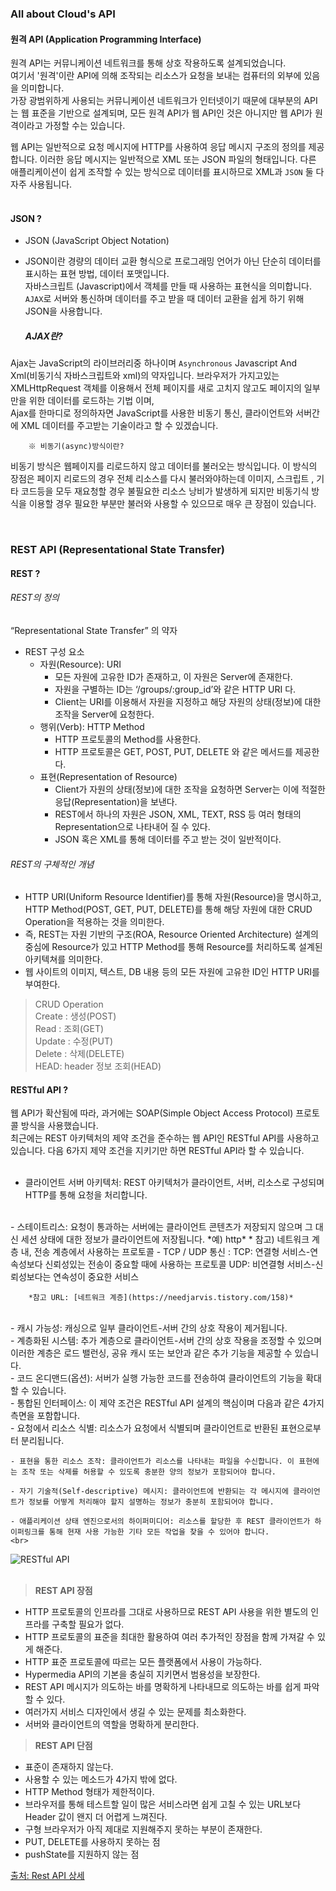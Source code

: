 
### All about Cloud's API  

#### 원격 API (Application Programming Interface)
원격 API는 커뮤니케이션 네트워크를 통해 상호 작용하도록 설계되었습니다.  
여기서 '원격'이란 API에 의해 조작되는 리소스가 요청을 보내는 컴퓨터의 외부에 있음을 의미합니다.  
가장 광범위하게 사용되는 커뮤니케이션 네트워크가 인터넷이기 때문에 대부분의 API는 웹 표준을 기반으로 설계되며, 모든 원격 API가 웹 API인 것은 아니지만 웹 API가 원격이라고 가정할 수는 있습니다.  

웹 API는 일반적으로 요청 메시지에 HTTP를 사용하여 응답 메시지 구조의 정의를 제공합니다. 이러한 응답 메시지는 일반적으로 XML 또는 JSON 파일의 형태입니다. 다른 애플리케이션이 쉽게 조작할 수 있는 방식으로 데이터를 표시하므로 XML과 `JSON` 둘 다 자주 사용됩니다.  
<br> 

#### JSON ? 
- JSON (JavaScript Object Notation)  

- JSON이란 경량의 데이터 교환 형식으로 프로그래밍 언어가 아닌 단순히 데이터를 표시하는 표현 방법, 데이터 포맷입니다.  
자바스크립트 (Javascript)에서 객체를 만들 때 사용하는 표현식을 의미합니다.
`AJAX`로 서버와 통신하며 데이터를 주고 받을 때 데이터 교환을 쉽게 하기 위해 JSON을 사용합니다.  
    ##### AJAX란?  
Ajax는 JavaScript의 라이브러리중 하나이며 `Asynchronous` Javascript And Xml(비동기식 자바스크립트와 xml)의 약자입니다. 브라우저가 가지고있는 XMLHttpRequest 객체를 이용해서 전체 페이지를 새로 고치지 않고도 페이지의 일부만을 위한 데이터를 로드하는 기법 이며,  
Ajax를 한마디로 정의하자면 JavaScript를 사용한 비동기 통신, 클라이언트와 서버간에 XML 데이터를 주고받는 기술이라고 할 수 있겠습니다.

        ※ 비동기(async)방식이란?  
비동기 방식은 웹페이지를 리로드하지 않고 데이터를 불러오는 방식입니다. 이 방식의 장점은 페이지 리로드의 경우 전체 리소스를 다시 불러와야하는데 이미지, 스크립트 , 기타 코드등을 모두 재요청할 경우 불필요한 리소스 낭비가 발생하게 되지만 비동기식 방식을 이용할 경우 필요한 부분만 불러와 사용할 수 있으므로 매우 큰 장점이 있습니다.  

<br> 

### REST API (Representational State Transfer)   
#### REST ? 
###### REST의 정의   
“Representational State Transfer” 의 약자  
- REST 구성 요소
    - 자원(Resource): URI  
        - 모든 자원에 고유한 ID가 존재하고, 이 자원은 Server에 존재한다.  
        - 자원을 구별하는 ID는 ‘/groups/:group_id’와 같은 HTTP URI 다.  
        - Client는 URI를 이용해서 자원을 지정하고 해당 자원의 상태(정보)에 대한 조작을 Server에 요청한다.
    - 행위(Verb): HTTP Method  
        - HTTP 프로토콜의 Method를 사용한다.  
        - HTTP 프로토콜은 GET, POST, PUT, DELETE 와 같은 메서드를 제공한다.  
    - 표현(Representation of Resource)  
        - Client가 자원의 상태(정보)에 대한 조작을 요청하면 Server는 이에 적절한 응답(Representation)을 보낸다.  
        - REST에서 하나의 자원은 JSON, XML, TEXT, RSS 등 여러 형태의 Representation으로 나타내어 질 수 있다.  
        - JSON 혹은 XML를 통해 데이터를 주고 받는 것이 일반적이다.    
        

###### REST의 구체적인 개념  
- HTTP URI(Uniform Resource Identifier)를 통해 자원(Resource)을 명시하고, HTTP Method(POST, GET, PUT, DELETE)를 통해 해당 자원에 대한 CRUD Operation을 적용하는 것을 의미한다.  
- 즉, REST는 자원 기반의 구조(ROA, Resource Oriented Architecture) 설계의 중심에 Resource가 있고 HTTP Method를 통해 Resource를 처리하도록 설계된 아키텍쳐를 의미한다.
- 웹 사이트의 이미지, 텍스트, DB 내용 등의 모든 자원에 고유한 ID인 HTTP URI를 부여한다.
> CRUD Operation  
Create : 생성(POST)  
Read : 조회(GET)  
Update : 수정(PUT)  
Delete : 삭제(DELETE)  
HEAD: header 정보 조회(HEAD)  

#### RESTful API ?
웹 API가 확산됨에 따라, 과거에는 SOAP(Simple Object Access Protocol) 프로토콜 방식을 사용했습니다.  
최근에는 REST 아키텍처의 제약 조건을 준수하는 웹 API인 RESTful API를 사용하고 있습니다.
다음 6가지 제약 조건을 지키기만 하면 RESTful API라 할 수 있습니다.  
<br> 
- 클라이언트 서버 아키텍처: REST 아키텍처가 클라이언트, 서버, 리소스로 구성되며 HTTP를 통해 요청을 처리합니다.  

<br> 
- 스테이트리스: 요청이 통과하는 서버에는 클라이언트 콘텐츠가 저장되지 않으며 그 대신 세션 상태에 대한 정보가 클라이언트에 저장됩니다.  *예) http*  
    * 참고) 네트워크 계층 내, 전송 계층에서 사용하는 프로토콜 - TCP / UDP 통신 :
    TCP: 연결형 서비스-연속성보다 신뢰성있는 전송이 중요할 때에 사용하는 프로토콜  
    UDP: 비연결형 서비스-신뢰성보다는 연속성이 중요한 서비스  
    
        *참고 URL: [네트워크 계층](https://needjarvis.tistory.com/158)*
<br> 
- 캐시 가능성: 캐싱으로 일부 클라이언트-서버 간의 상호 작용이 제거됩니다.  
<br> 
- 계층화된 시스템: 추가 계층으로 클라이언트-서버 간의 상호 작용을 조정할 수 있으며 이러한 계층은 로드 밸런싱, 공유 캐시 또는 보안과 같은 추가 기능을 제공할 수 있습니다.  
<br> 
- 코드 온디맨드(옵션): 서버가 실행 가능한 코드를 전송하여 클라이언트의 기능을 확대할 수 있습니다.  
<br> 
- 통합된 인터페이스: 이 제약 조건은 RESTful API 설계의 핵심이며 다음과 같은 4가지 측면을 포함합니다.    
    <br>  
    - 요청에서 리소스 식별: 리소스가 요청에서 식별되며 클라이언트로 반환된 표현으로부터 분리됩니다.

    - 표현을 통한 리소스 조작: 클라이언트가 리소스를 나타내는 파일을 수신합니다. 이 표현에는 조작 또는 삭제를 허용할 수 있도록 충분한 양의 정보가 포함되어야 합니다.

    - 자기 기술적(Self-descriptive) 메시지: 클라이언트에 반환되는 각 메시지에 클라이언트가 정보를 어떻게 처리해야 할지 설명하는 정보가 충분히 포함되어야 합니다.

    - 애플리케이션 상태 엔진으로서의 하이퍼미디어: 리소스를 할당한 후 REST 클라이언트가 하이퍼링크를 통해 현재 사용 가능한 기타 모든 작업을 찾을 수 있어야 합니다.   
    <br>  
![RESTful API](https://gmlwjd9405.github.io/images/network/restful.png)  
    <br>  
    
> **REST API 장점**  
- HTTP 프로토콜의 인프라를 그대로 사용하므로 REST API 사용을 위한 별도의 인프라를 구축할 필요가 없다.
- HTTP 프로토콜의 표준을 최대한 활용하여 여러 추가적인 장점을 함께 가져갈 수 있게 해준다.
- HTTP 표준 프로토콜에 따르는 모든 플랫폼에서 사용이 가능하다.
- Hypermedia API의 기본을 충실히 지키면서 범용성을 보장한다.
- REST API 메시지가 의도하는 바를 명확하게 나타내므로 의도하는 바를 쉽게 파악할 수 있다.
- 여러가지 서비스 디자인에서 생길 수 있는 문제를 최소화한다.
- 서버와 클라이언트의 역할을 명확하게 분리한다.  

> **REST API 단점**
- 표준이 존재하지 않는다.
- 사용할 수 있는 메소드가 4가지 밖에 없다.
- HTTP Method 형태가 제한적이다.
- 브라우저를 통해 테스트할 일이 많은 서비스라면 쉽게 고칠 수 있는 URL보다 Header 값이 왠지 더 어렵게 느껴진다.
- 구형 브라우저가 아직 제대로 지원해주지 못하는 부분이 존재한다.
- PUT, DELETE를 사용하지 못하는 점
- pushState를 지원하지 않는 점

[출처: Rest API 상세](https://gmlwjd9405.github.io/2018/09/21/rest-and-restful.html)
